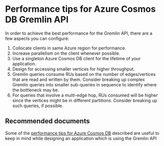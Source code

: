<properties
	pageTitle="CosmosDB performance tips for Gremlin API"
	description="CosmosDB performance tips for Gremlin API"
	service="microsoft.documentdb"
	resource="databaseAccounts"
	authors="bharathsreenivas"
	displayOrder="30"
	selfHelpType="resource"
	supportTopicIds="32597549"
	resourceTags=""
	productPesIds="15585"
	cloudEnvironments="public"
/>

# Performance tips for Azure Cosmos DB Gremlin API

In order to achieve the best performance for the Gremlin API, there are a few aspects you can configure: 

1. Collocate clients in same Azure region for performance.
2. Increase parallelism on the client whenever possible.
3. Use a singleton Azure Cosmos DB client for the lifetime of your application.
4. Design for accessing smaller vertices for higher throughput.
5. Gremlin queries consume RUs based on the number of edges/vertices that are read and written by them. Consider breaking up complex Gremlin queries into smaller sub-queries in sequence to identify where the bottleneck may be.
6. For queries that involve a multi-edge hop, RUs consumed will be higher since the vertices might be in different partitions. Consider breaking up such queries, if possible. 

## **Recommended documents**
Some of the [performance tips for Azure Cosmos DB](https://docs.microsoft.com/azure/cosmos-db/performance-tips) described are useful to keep in mind while designing an application which is using the Gremlin API

